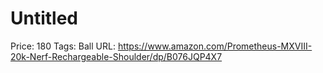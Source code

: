 # Untitled

Price: 180
Tags: Ball
URL: https://www.amazon.com/Prometheus-MXVIII-20k-Nerf-Rechargeable-Shoulder/dp/B076JQP4X7